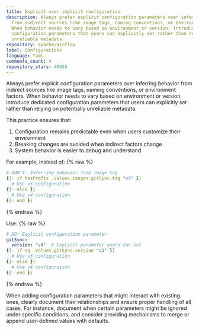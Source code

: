 ```yaml
---
title: Explicit over implicit configuration
description: Always prefer explicit configuration parameters over inferring behavior
  from indirect sources like image tags, naming conventions, or environment factors.
  When behavior needs to vary based on environment or version, introduce dedicated
  configuration parameters that users can explicitly set rather than relying on potentially
  unreliable metadata.
repository: apache/airflow
label: Configurations
language: Yaml
comments_count: 4
repository_stars: 40858
---
```


Always prefer explicit configuration parameters over inferring behavior from indirect sources like image tags, naming conventions, or environment factors. When behavior needs to vary based on environment or version, introduce dedicated configuration parameters that users can explicitly set rather than relying on potentially unreliable metadata.

This practice ensures that:
1. Configuration remains predictable even when users customize their environment
2. Breaking changes are avoided when indirect factors change
3. System behavior is easier to debug and understand

For example, instead of:
{% raw %}
```yaml
# DON'T: Inferring behavior from image tag
{{- if hasPrefix .Values.images.gitSync.tag "v3" }}
  # Use v3 configuration
{{- else }}
  # Use v4 configuration
{{- end }}
```
{% endraw %}

Use:
{% raw %}
```yaml
# DO: Explicit configuration parameter
gitSync:
  version: "v4"  # Explicit parameter users can set
{{- if eq .Values.gitSync.version "v3" }}
  # Use v3 configuration
{{- else }}
  # Use v4 configuration
{{- end }}
```
{% endraw %}

When adding configuration parameters that might interact with existing ones, clearly document their relationships and ensure proper handling of all cases. For instance, document when certain parameters might be ignored under specific conditions, and consider providing mechanisms to merge or append user-defined values with defaults.